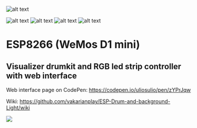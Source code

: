 ![alt text](https://img.shields.io/badge/WeMos%20D1%20mini-ESP8266-blue)

![alt text](https://img.shields.io/badge/Library-ESP8266WiFi-228B22) ![alt text](https://img.shields.io/badge/Library-ESP8266WebServer-228B22) ![alt text](https://img.shields.io/badge/Library-Uptime%20Library-228B22) ![alt text](https://img.shields.io/badge/Library-Streaming-228B22)

# ESP8266 (WeMos D1 mini)
## Visualizer drumkit and RGB led strip controller with web interface



Web interface page on CodePen: https://codepen.io/uliosulio/pen/zYPrJqw

Wiki: https://github.com/vakarianplay/ESP-Drum-and-background-Light/wiki

![](https://istarik.ru/uploads/images/00/00/01/2018/11/04/38c9d6.png)
